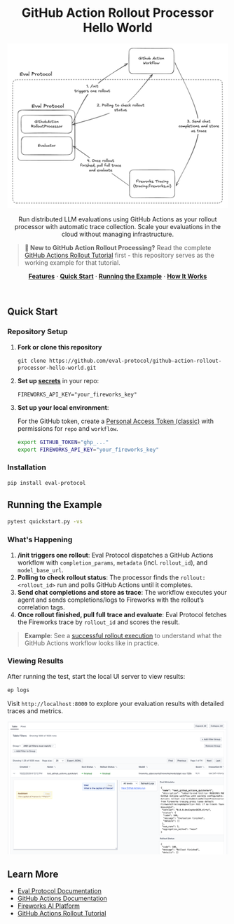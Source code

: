 <h1 align="center">GitHub Action Rollout Processor Hello World</h1>

<p align="center">
  <img alt="GitHub Action Rollout Processor Flow" src="assets/github-action-rollout-processor.png">
</p>

<p align="center">
    Run distributed LLM evaluations using GitHub Actions as your rollout processor with automatic trace collection. Scale your evaluations in the cloud without managing infrastructure.
</p>

> **📖 New to GitHub Action Rollout Processing?** Read the complete [GitHub Actions Rollout Tutorial](https://evalprotocol.io/tutorial/github-actions-rollout) first - this repository serves as the working example for that tutorial.

<p align="center">
  <a href="#features"><strong>Features</strong></a> ·
  <a href="#quick-start"><strong>Quick Start</strong></a> ·
  <a href="#running-the-example"><strong>Running the Example</strong></a> ·
  <a href="#how-it-works"><strong>How It Works</strong></a>
</p>

<br/>

## Quick Start

### Repository Setup

1. **Fork or clone this repository**
   ```
   git clone https://github.com/eval-protocol/github-action-rollout-processor-hello-world.git
   ```

2. **Set up [secrets](https://docs.github.com/en/actions/how-tos/write-workflows/choose-what-workflows-do/use-secrets#creating-secrets-for-a-repository)** in your repo:
   ```
   FIREWORKS_API_KEY="your_fireworks_key"
   ```
3. **Set up your local environment**:
   
   For the GitHub token, create a [Personal Access Token (classic)](https://docs.github.com/en/authentication/keeping-your-account-and-data-secure/managing-your-personal-access-tokens#personal-access-tokens-classic) with permissions for `repo` and `workflow`.
   
   ```bash
   export GITHUB_TOKEN="ghp_..."
   export FIREWORKS_API_KEY="your_fireworks_key"
   ```

### Installation

```bash
pip install eval-protocol
```

## Running the Example

```bash
pytest quickstart.py -vs
```

### What's Happening

1. **/init triggers one rollout**: Eval Protocol dispatches a GitHub Actions workflow with `completion_params`, `metadata` (incl. `rollout_id`), and `model_base_url`.
2. **Polling to check rollout status**: The processor finds the `rollout:<rollout_id>` run and polls GitHub Actions until it completes.
3. **Send chat completions and store as trace**: The workflow executes your agent and sends completions/logs to Fireworks with the rollout’s correlation tags.
4. **Once rollout finished, pull full trace and evaluate**: Eval Protocol fetches the Fireworks trace by `rollout_id` and scores the result.

> **Example**: See a [successful rollout execution](https://github.com/eval-protocol/github-action-rollout-processor-hello-world/actions/runs/18734437289) to understand what the GitHub Actions workflow looks like in practice.

### Viewing Results

After running the test, start the local UI server to view results:

```bash
ep logs
```

Visit `http://localhost:8000` to explore your evaluation results with detailed traces and metrics.

<p align="center">
  <img alt="GitHub Action Rollout Processor EP Logs" src="assets/ep-logs.png">
</p>

## Learn More

- [Eval Protocol Documentation](https://evalprotocol.io/introduction)
- [GitHub Actions Documentation](https://docs.github.com/en/actions)
- [Fireworks AI Platform](https://fireworks.ai)
- [GitHub Actions Rollout Tutorial](https://evalprotocol.io/tutorial/github-actions-rollout)
